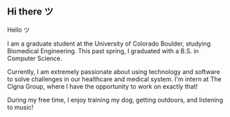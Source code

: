 ## Hi there ツ

<!--
**vincedbowen/vincedbowen** is a ✨ _special_ ✨ repository because its `README.md` (this file) appears on your GitHub profile.

Here are some ideas to get you started:

- 🔭 I’m currently working on ...
- 🌱 I’m currently learning ...
- 👯 I’m looking to collaborate on ...
- 🤔 I’m looking for help with ...
- 💬 Ask me about ...
- 📫 How to reach me: ...
- 😄 Pronouns: ...
- ⚡ Fun fact: ...
-->

Hello ツ 

I am a graduate student at the University of Colorado Boulder, studying Biomedical Engineering. This past spring, I graduated with a B.S. in Computer Science.

Currently, I am extremely passionate about using technology and software to solve challenges in our healthcare and medical system. I'm intern at The Cigna Group, where I have the opportunity to work on exactly that!

During my free time, I enjoy training my dog, getting outdoors, and listening to music!
